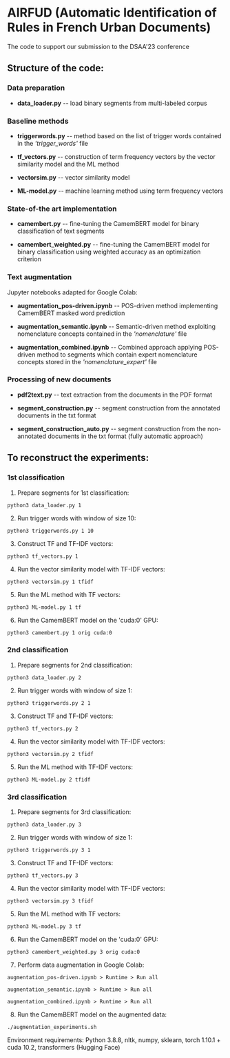 # AIRFUD (Automatic Identification of Rules in French Urban Documents)
The code to support our submission to the DSAA'23 conference

## Structure of the code:

### Data preparation

- **data_loader.py** -- load binary segments from multi-labeled corpus

### Baseline methods

- **triggerwords.py** -- method based on the list of trigger words contained in the *'trigger\_words'*  file 

- **tf_vectors.py** -- construction of term frequency vectors by the vector similarity model and the ML method

- **vectorsim.py** -- vector similarity model

- **ML-model.py** -- machine learning method using term frequency vectors

### State-of-the art implementation

- **camembert.py** -- fine-tuning the CamemBERT model for binary classification of text segments

- **camembert_weighted.py** -- fine-tuning the CamemBERT model for binary classification using weighted accuracy as an optimization criterion

### Text augmentation
Jupyter notebooks adapted for Google Colab:

- **augmentation_pos-driven.ipynb** -- POS-driven method implementing CamemBERT masked word prediction 

- **augmentation_semantic.ipynb** -- Semantic-driven method exploiting nomenclature concepts contained in the *'nomenclature'*  file 

- **augmentation_combined.ipynb** -- Combined approach applying POS-driven method to segments which contain expert nomenclature concepts stored in the *'nomenclature\_expert'*  file 

### Processing of new documents

- **pdf2text.py** -- text extraction from the documents in the PDF format

- **segment_construction.py** -- segment construction from the annotated documents in the txt format

- **segment_construction_auto.py** -- segment construction from the non-annotated documents in the txt format (fully automatic approach)

## To reconstruct the experiments:

### 1st classification

1) Prepare segments for 1st classification:

`python3 data_loader.py 1`

2) Run trigger words with window of size 10:

`python3 triggerwords.py 1 10`

3) Construct TF and TF-IDF vectors:

`python3 tf_vectors.py 1`

4) Run the vector similarity model with TF-IDF vectors:

`python3 vectorsim.py 1 tfidf`

5) Run the ML method with TF vectors:

`python3 ML-model.py 1 tf`

6) Run the CamemBERT model on the 'cuda:0' GPU:

`python3 camembert.py 1 orig cuda:0`

### 2nd classification

1) Prepare segments for 2nd classification:

`python3 data_loader.py 2`

2) Run trigger words with window of size 1:

`python3 triggerwords.py 2 1`

3) Construct TF and TF-IDF vectors:

`python3 tf_vectors.py 2`

4) Run the vector similarity model with TF-IDF vectors:

`python3 vectorsim.py 2 tfidf`

5) Run the ML method with TF-IDF vectors:

`python3 ML-model.py 2 tfidf`

### 3rd classification

1) Prepare segments for 3rd classification:

`python3 data_loader.py 3`

2) Run trigger words with window of size 1:

`python3 triggerwords.py 3 1`

3) Construct TF and TF-IDF vectors:

`python3 tf_vectors.py 3`

4) Run the vector similarity model with TF-IDF vectors:

`python3 vectorsim.py 3 tfidf`

5) Run the ML method with TF vectors:

`python3 ML-model.py 3 tf`

6) Run the CamemBERT model on the 'cuda:0' GPU:

`python3 camembert_weighted.py 3 orig cuda:0`

7) Perform data augmentation in Google Colab:

`augmentation_pos-driven.ipynb > Runtime > Run all`

`augmentation_semantic.ipynb > Runtime > Run all`

`augmentation_combined.ipynb > Runtime > Run all`

8) Run the CamemBERT model on the augmented data:

`./augmentation_experiments.sh`

Environment requirements: Python 3.8.8, nltk, numpy, sklearn, torch 1.10.1 + cuda 10.2, transformers (Hugging Face)
